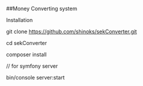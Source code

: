 ##Money Converting system

Installation

git clone https://github.com/shinoks/sekConverter.git

cd sekConverter

composer install

// for symfony server

bin/console server:start
